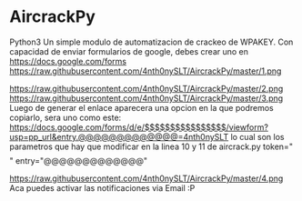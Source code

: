 # AircrackPy

Python3
Un simple modulo de automatizacion de crackeo de WPAKEY.
Con capacidad de enviar formularios de google, debes crear uno en https://docs.google.com/forms
https://raw.githubusercontent.com/4nth0nySLT/AircrackPy/master/1.png

https://raw.githubusercontent.com/4nth0nySLT/AircrackPy/master/2.png
https://raw.githubusercontent.com/4nth0nySLT/AircrackPy/master/3.png
Luego de generar el enlace aparecera una opcion en la que podremos copiarlo, sera uno como este:
https://docs.google.com/forms/d/e/$$$$$$$$$$$$$$$$/viewform?usp=pp_url&entry.@@@@@@@@@@@@@=4nth0nySLT
lo cual son los parametros que hay que modificar en la linea 10 y 11 de aircrack.py
token="$$$$$$$$$$$$$$$$"
entry="@@@@@@@@@@@@@"

https://raw.githubusercontent.com/4nth0nySLT/AircrackPy/master/4.png
Aca puedes activar las notificaciones via Email :P

